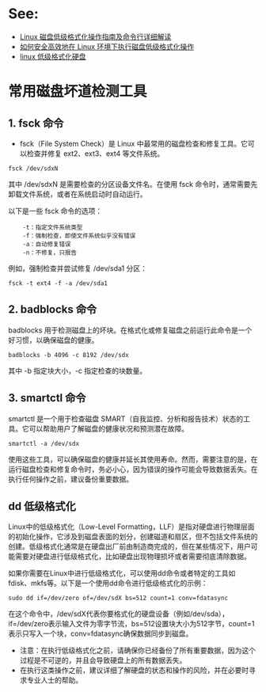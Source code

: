 # See:
- [Linux 磁盘低级格式化操作指南及命令行详细解读](https://my.oschina.net/emacs_8754735/blog/17185164)
- [如何安全高效地在 Linux 环境下执行磁盘低级格式化操作](https://my.oschina.net/emacs_8754731/blog/17185151)
- [linux 低级格式化硬盘](https://cloud.tencent.com/developer/information/linux%20%E4%BD%8E%E7%BA%A7%E6%A0%BC%E5%BC%8F%E5%8C%96%E7%A1%AC%E7%9B%98)

# 常用磁盘坏道检测工具
## 1. fsck 命令
- fsck（File System Check）是 Linux 中最常用的磁盘检查和修复工具。它可以检查并修复 ext2、ext3、ext4 等文件系统。
```
fsck /dev/sdxN
```
其中 /dev/sdxN 是需要检查的分区设备文件名。在使用 fsck 命令时，通常需要先卸载文件系统，或者在系统启动时自动运行。

以下是一些 fsck 命令的选项：
```
    -t：指定文件系统类型
    -f：强制检查，即使文件系统似乎没有错误
    -a：自动修复错误
    -n：不修复，只报告
```
例如，强制检查并尝试修复 /dev/sda1 分区：
```
fsck -t ext4 -f -a /dev/sda1
```

## 2. badblocks 命令

badblocks 用于检测磁盘上的坏块。在格式化或修复磁盘之前运行此命令是一个好习惯，以确保磁盘的健康。
```
badblocks -b 4096 -c 8192 /dev/sdx
```
其中 -b 指定块大小，-c 指定检查的块数量。

## 3. smartctl 命令

smartctl 是一个用于检查磁盘 SMART（自我监控、分析和报告技术）状态的工具。它可以帮助用户了解磁盘的健康状况和预测潜在故障。
```
smartctl -a /dev/sdx
```
使用这些工具，可以确保磁盘的健康并延长其使用寿命。然而，需要注意的是，在运行磁盘检查和修复命令时，务必小心，因为错误的操作可能会导致数据丢失。在执行任何操作之前，建议备份重要数据。

## dd 低级格式化
Linux中的低级格式化（Low-Level Formatting，LLF）是指对硬盘进行物理层面的初始化操作，它涉及到磁盘表面的划分，创建磁道和扇区，但不包括文件系统的创建。低级格式化通常是在硬盘出厂前由制造商完成的，但在某些情况下，用户可能需要对硬盘进行低级格式化，比如硬盘出现物理损坏或者需要彻底清除数据。

如果你需要在Linux中进行低级格式化，可以使用dd命令或者特定的工具如fdisk、mkfs等。以下是一个使用dd命令进行低级格式化的示例：
```
sudo dd if=/dev/zero of=/dev/sdX bs=512 count=1 conv=fdatasync
```
在这个命令中，/dev/sdX代表你要格式化的硬盘设备（例如/dev/sda），if=/dev/zero表示输入文件为零字节流，bs=512设置块大小为512字节，count=1表示只写入一个块，conv=fdatasync确保数据同步到磁盘。

- 注意：在执行低级格式化之前，请确保你已经备份了所有重要数据，因为这个过程是不可逆的，并且会导致硬盘上的所有数据丢失。
- 在执行这类操作之前，建议详细了解硬盘的状态和操作的风险，并在必要时寻求专业人士的帮助。
